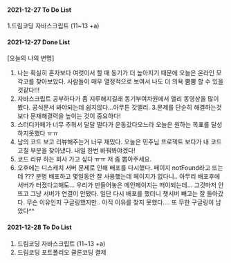 #### 2021-12-27 To Do List

1.드림코딩 자바스크립트 (11~13 +a)

#### 2021-12-27 Done List

[오늘의 나의 변명]

1. 나는 확실히 혼자보다 여럿이서 할 때 동기가 더 높아지기 때문에 오늘은 온라인 모각코를 찾아보았다.
   사람들이 매우 열정적으로 보여서 나도 더 의욕 뿜뿜 할 수 있을것같다!!!
2. 자바스크립트 공부하다가 좀 지루해지길래 동기부여차원에서 앨리 동영상을 많이 봤다. 공식문서 봐야되는데 쉽지않다...아무튼 갓앨리. 3.문제를 단순히 해결하는것보다 문재해결력을 높이는 것이 중요하다!
3. 스터디카페가 너무 추워서 달달 떨다가 운동갔다오느라 오늘은 원하는 목표를 달성하지못했다 ㅠㅠ
4. 남의 코드 보고 리뷰해주는거 너무 재밌다. 오늘은 민주님 프로젝트 보다가 내 코드 고칠 부분을 찾아냈다. 내일 한번 바꿔봐야겠다!
5. 코드 리뷰 하는 회사 가고 싶다 ㅠㅠ 저 좀 뽑아주세요.
6. 오후에는 디스캐치 서버 문제로 인해 배포를 다시했다. 페이지 notFound라고 뜨는데 ??? 분명 배포하고 몇일동안 잘 사용했는데 페이지가 없다니..
   아무리 배포후에 서버가 터졌다고해도... 우리가 만들어놓은 메인페이지는 떠야되는데... 그것마저 안뜨고 그냥 서버가 연결이 안됐다.
   일단 다시 배포를 했더니 챗서버 빼고는 잘 돌아갔다. 무슨 이유인지 구글링했지만.. 아직 이유를 찾지 못했다.... 또 무한 구글링이 남았다^^

#### 2021-12-28 To Do List

1. 드림코딩 자바스크립트 (11~13 +a)
2. 드림코딩 포트폴리오 클론코딩 결제
